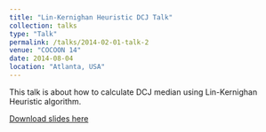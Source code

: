 ```yaml
---
title: "Lin-Kernighan Heuristic DCJ Talk" 
collection: talks
type: "Talk"
permalink: /talks/2014-02-01-talk-2
venue: "COCOON 14"
date: 2014-08-04
location: "Atlanta, USA"
---
```


This talk is about how to calculate DCJ median using Lin-Kernighan Heuristic algorithm.

[Download slides here](http://stplaydog.github.io/files/COCOON14.pptx)
